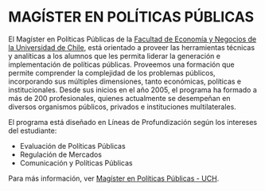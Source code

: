 # MAGÍSTER EN POLÍTICAS PÚBLICAS

El Magíster en Políticas Públicas de la [Facultad de Economía y Negocios de la Universidad de Chile](https://www.postgradouchile.cl/), está orientado a proveer las herramientas técnicas y analíticas a los alumnos que les permita liderar la generación e implementación de políticas públicas. Proveemos una formación que permite comprender la complejidad de los problemas públicos, incorporando sus múltiples dimensiones, tanto económicas, políticas e institucionales. Desde sus inicios en el año 2005, el programa ha formado a más de 200 profesionales, quienes actualmente se desempeñan en diversos organismos públicos, privados e instituciones multilaterales.

El programa está diseñado en Líneas de Profundización según los intereses del estudiante:

  + Evaluación de Políticas Públicas
  + Regulación de Mercados
  + Comunicación y Políticas Públicas

Para más información, ver  [Magíster en Políticas Públicas - UCH](https://www.postgradouchile.cl/programa/magister/magister-en-politicas-publicas/).
